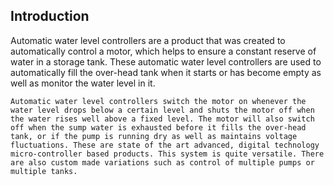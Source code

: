 ## Introduction

   Automatic water level controllers are a product that was created to automatically control a motor, which helps to ensure a constant reserve of water in a storage tank. These automatic water level controllers are used to automatically fill the over-head tank when it starts or has become empty as well as monitor the water level in it.
    
    Automatic water level controllers switch the motor on whenever the water level drops below a certain level and shuts the motor off when the water rises well above a fixed level. The motor will also switch off when the sump water is exhausted before it fills the over-head tank, or if the pump is running dry as well as maintains voltage fluctuations. These are state of the art advanced, digital technology micro-controller based products. This system is quite versatile. There are also custom made variations such as control of multiple pumps or multiple tanks.
